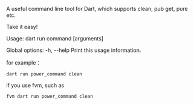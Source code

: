 A useful command line tool for Dart, which supports clean, pub get, pure etc.

Take it easy!

Usage: dart run command <command> [arguments]

Global options:
-h, --help    Print this usage information.


for example：

```
dart run power_command clean
```

if you use fvm, such as

```
fvm dart run power_command clean
```


